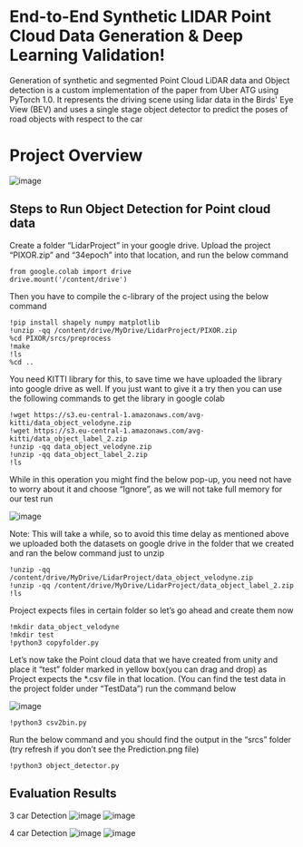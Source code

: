 # End-to-End Synthetic LIDAR Point Cloud Data Generation & Deep Learning Validation!

Generation of synthetic and segmented Point Cloud LiDAR data and Object detection is a custom implementation of the paper from Uber ATG using PyTorch 1.0. It represents the driving scene using lidar data in the Birds' Eye View (BEV) and uses a single stage object detector to predict the poses of road objects with respect to the car


# Project Overview

![image](https://user-images.githubusercontent.com/83134822/115968947-5340a900-a508-11eb-9d16-4c6aa75fa7db.png)



## Steps to Run Object Detection for Point cloud data

Create a folder “LidarProject” in your google drive.
Upload the project “PIXOR.zip” and “34epoch” into that location, and run the below command

```
from google.colab import drive
drive.mount('/content/drive')
```
Then you have to compile the c-library of the project using the below command

```
!pip install shapely numpy matplotlib
!unzip -qq /content/drive/MyDrive/LidarProject/PIXOR.zip
%cd PIXOR/srcs/preprocess
!make
!ls
%cd ..
```

You need KITTI library for this, to save time we have uploaded the library into google drive as well. If you just want to give it a try then you can use the following commands to get the library in google colab

```
!wget https://s3.eu-central-1.amazonaws.com/avg-kitti/data_object_velodyne.zip
!wget https://s3.eu-central-1.amazonaws.com/avg-kitti/data_object_label_2.zip
!unzip -qq data_object_velodyne.zip
!unzip -qq data_object_label_2.zip
!ls 

```
While in this operation you might find the below pop-up, you need not have to worry about it and choose “Ignore”, as we will not take full memory for our test run

![image](https://user-images.githubusercontent.com/83134822/115968633-cba66a80-a506-11eb-8d55-7b59841e17de.png)

Note: This will take a while, so to avoid this time delay as mentioned above we uploaded both the datasets on google drive in the folder that we created and ran the below command just to unzip
```
!unzip -qq /content/drive/MyDrive/LidarProject/data_object_velodyne.zip
!unzip -qq /content/drive/MyDrive/LidarProject/data_object_label_2.zip
!ls

```
Project expects files in certain folder so let’s go ahead and create them now

```
!mkdir data_object_velodyne
!mkdir test
!python3 copyfolder.py

```
Let’s now take the Point cloud data that we have created from unity and place it “test” folder marked in yellow box(you can drag and drop) as Project expects the *.csv file in that location. (You can find the test data in the project folder under “TestData”) run the command below

![image](https://user-images.githubusercontent.com/83134822/115968708-2770f380-a507-11eb-988a-f8f45fc11a9a.png)

```
!python3 csv2bin.py

```
Run the below command and you should find the output in the “srcs” folder (try refresh if you don’t see the Prediction.png file) 
```
!python3 object_detector.py
```

## Evaluation Results

3 car Detection
![image](https://user-images.githubusercontent.com/83134822/115968756-57b89200-a507-11eb-86f4-7cf9646ecb5d.png)
![image](https://user-images.githubusercontent.com/83134822/115968764-5be4af80-a507-11eb-85fb-d451237d2bde.png)

4 car Detection
![image](https://user-images.githubusercontent.com/83134822/115968776-6f901600-a507-11eb-929c-a91e33b00096.png)
![image](https://user-images.githubusercontent.com/83134822/115968779-7454ca00-a507-11eb-9e20-ac8fb1d9069e.png)





